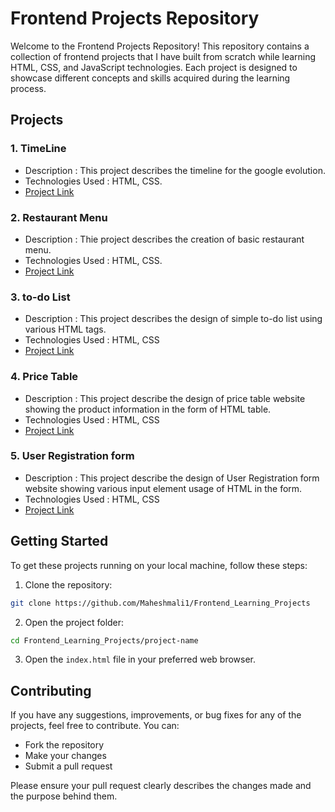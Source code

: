 
# Frontend Projects Repository

Welcome to the Frontend Projects Repository! This repository contains a collection of frontend projects that I have built from scratch while learning HTML, CSS, and JavaScript technologies. Each project is designed to showcase different concepts and skills acquired during the learning process.

## Projects

### 1. TimeLine
   - Description : This project describes the timeline for the google evolution.
   - Technologies Used : HTML, CSS.
   - [Project Link](./timeline/)

### 2. Restaurant Menu
   - Description : Thie project describes the creation of basic restaurant menu.
   - Technologies Used : HTML, CSS.
   - [Project Link](./restaturant_menu/)

### 3. to-do List
   - Description : This project describes the design of simple to-do list using various HTML tags.
   - Technologies Used : HTML, CSS
   - [Project Link](./to-do_list)

### 4. Price Table
   - Description : This project describe the design of price table website showing the product information in the form of HTML table.
   - Technologies Used : HTML, CSS 
   - [Project Link](./price_table)

### 5. User Registration form
   - Description : This project describe the design of User Registration form website showing various input element usage of HTML in the form.
   - Technologies Used : HTML, CSS 
   - [Project Link](./registration_form/)

## Getting Started

To get these projects running on your local machine, follow these steps:

1. Clone the repository:

```bash
git clone https://github.com/Maheshmali1/Frontend_Learning_Projects
```

2. Open the project folder:

```bash
cd Frontend_Learning_Projects/project-name
```

3. Open the `index.html` file in your preferred web browser.

## Contributing

If you have any suggestions, improvements, or bug fixes for any of the projects, feel free to contribute. You can:

- Fork the repository
- Make your changes
- Submit a pull request

Please ensure your pull request clearly describes the changes made and the purpose behind them.
